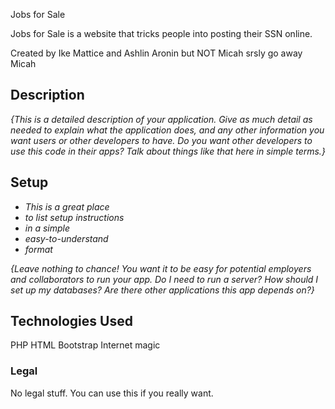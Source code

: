 



Jobs for Sale

Jobs for Sale is a website that tricks people into posting their SSN online.

Created by Ike Mattice and Ashlin Aronin but NOT Micah
srsly go away Micah


## Description

_{This is a detailed description of your application. Give as much detail as needed to explain what the application does, and any other information you want users or other developers to have. Do you want other developers to use this code in their apps? Talk about things like that here in simple terms.}_

## Setup

* _This is a great place_
* _to list setup instructions_
* _in a simple_
* _easy-to-understand_
* _format_

_{Leave nothing to chance! You want it to be easy for potential employers and collaborators to run your app. Do I need to run a server? How should I set up my databases? Are there other applications this app depends on?}_

## Technologies Used

PHP
HTML
Bootstrap
Internet magic

### Legal
No legal stuff.  You can use this if you really want.
